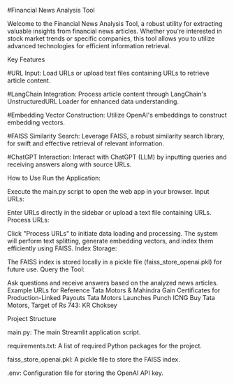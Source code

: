 
#Financial News Analysis Tool

Welcome to the Financial News Analysis Tool, a robust utility for extracting valuable insights from financial news articles. Whether you're interested in stock market trends or specific companies, this tool allows you to utilize advanced technologies for efficient information retrieval.



Key Features

#URL Input: 
Load URLs or upload text files containing URLs to retrieve article content.

#LangChain Integration: 
Process article content through LangChain's UnstructuredURL Loader for enhanced data understanding.

#Embedding Vector Construction: 
Utilize OpenAI's embeddings to construct embedding vectors.

#FAISS Similarity Search: 
Leverage FAISS, a robust similarity search library, for swift and effective retrieval of relevant information.

#ChatGPT Interaction: 
Interact with ChatGPT (LLM) by inputting queries and receiving answers along with source URLs.



How to Use
Run the Application:

Execute the main.py script to open the web app in your browser.
Input URLs:

Enter URLs directly in the sidebar or upload a text file containing URLs.
Process URLs:

Click "Process URLs" to initiate data loading and processing.
The system will perform text splitting, generate embedding vectors, and index them efficiently using FAISS.
Index Storage:

The FAISS index is stored locally in a pickle file (faiss_store_openai.pkl) for future use.
Query the Tool:



Ask questions and receive answers based on the analyzed news articles.
Example URLs for Reference
Tata Motors & Mahindra Gain Certificates for Production-Linked Payouts
Tata Motors Launches Punch ICNG
Buy Tata Motors, Target of Rs 743: KR Choksey




Project Structure

main.py: 
The main Streamlit application script.

requirements.txt: 
A list of required Python packages for the project.

faiss_store_openai.pkl: 
A pickle file to store the FAISS index.

.env: 
Configuration file for storing the OpenAI API key.
